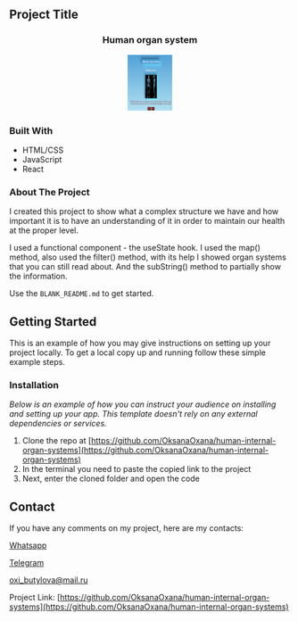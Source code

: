 <!-- PROJECT LOGO -->

## Project Title

 <h3 align="center">Human organ system</h3>
<div align="center">
  <a href=["https://github.com/OksanaOxana/human-internal-organ-systems/blob/main/photo_2023-08-19_13-54-31.jpg](https://github.com/OksanaOxana/human-internal-organ-systems)">
    <img src="photo_2023-11-11_18-46-22.jpg" alt="Logo" width="80" height="100">
  </a>
</div> 

### Built With

* HTML/CSS
* JavaScript
* React

<!-- ABOUT THE PROJECT -->

### About The Project

I created this project to show what a complex structure we have and how important it is to have an understanding of it in order to maintain our health at the proper level.

I used a functional component - the useState hook. I used the map() method, also used the filter() method, with its help I showed organ systems that you can still read about. And the subString() method to partially show the information.

Use the `BLANK_README.md` to get started.

<!-- GETTING STARTED -->
## Getting Started

This is an example of how you may give instructions on setting up your project locally.
To get a local copy up and running follow these simple example steps.


### Installation

_Below is an example of how you can instruct your audience on installing and setting up your app. This template doesn't rely on any external dependencies or services._

1. Clone the repo at [https://github.com/OksanaOxana/human-internal-organ-systems](https://github.com/OksanaOxana/human-internal-organ-systems)
2. In the terminal you need to paste the copied link to the project
3. Next, enter the cloned folder and open the code


<!-- CONTACT -->
## Contact


If you have any comments on my project, here are my contacts:

[Whatsapp](https://wa.me/+375299779119)

[Telegram](https://t.me/OxanaAksana)

[oxi_butylova@mail.ru](https://oxi_butylova@mail.ru)

Project Link: [https://github.com/OksanaOxana/human-internal-organ-systems](https://github.com/OksanaOxana/human-internal-organ-systems)
